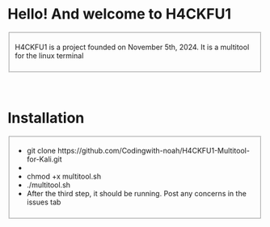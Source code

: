 <h1> Hello! And welcome to H4CKFU1 </h1>
<fieldset>
<p>H4CKFU1 is a project founded on November 5th, 2024. It is a multitool for the linux terminal</p>
</fieldset>
<br>
<br>
<h1>Installation</h1>
<fieldset>
<ul>
  <li>git clone https://github.com/Codingwith-noah/H4CKFU1-Multitool-for-Kali.git<li>
  <li>chmod +x multitool.sh</li>
  <li>./multitool.sh</li>
  <li>After the third step, it should be running. Post any concerns in the issues tab</li>
</ul>
</fieldset>
